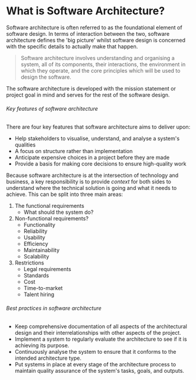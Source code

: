 # What is Software Architecture?

Software architecture is often referred to as the foundational element of software design. In terms of interaction between the two, software architecture defines the 'big picture' whilst software design is concerned with the specific details to actually make that happen.

> Software architecture involves understanding and organising a system, all of its components, their interactions, the environment in which they operate, and the core principles which will be used to design the software.

The software architecture is developed with the mission statement or project goal in mind and serves for the rest of the software design.

###### Key features of software architecture

There are four key features that software architecture aims to deliver upon:

- Help stakeholders to visualise, understand, and analyse a system's qualities
- A focus on structure rather than implementation
- Anticipate expensive choices in a project before they are made
- Provide a basis for making core decisions to ensure high-quality work

Because software architecture is at the intersection of technology and business, a key responsibility is to provide _context_ for both sides to understand where the technical solution is going and what it needs to achieve. This can be split into three main areas:

1. The functional requirements
   - What should the system do?
2. Non-functional requirements?
   - Functionality
   - Reliability
   - Usability
   - Efficiency
   - Maintainability
   - Scalability
3. Restrictions
   - Legal requirements
   - Standards
   - Cost
   - Time-to-market
   - Talent hiring

###### Best practices in software architecture

- Keep comprehensive documentation of all aspects of the architectural design and their interrelationships with other aspects of the project.
- Implement a system to regularly evaluate the architecture to see if it is achieving its purpose.
- Continuously analyse the system to ensure that it conforms to the intended architecture type.
- Put systems in place at every stage of the architecture process to maintain quality assurance of the system's tasks, goals, and outputs.
